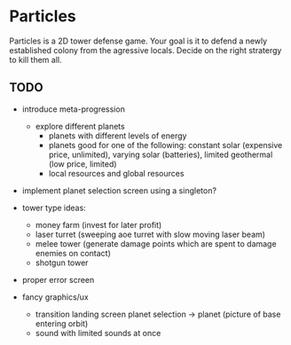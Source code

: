 # Particles
Particles is a 2D tower defense game. Your goal is it to defend a newly established colony from the agressive locals.
Decide on the right stratergy to kill them all.
## TODO
- introduce meta-progression
  - explore different planets
    - planets with different levels of energy
    - planets good for one of the following: constant solar (expensive price, unlimited), varying solar (batteries), limited geothermal (low price, limited)
    - local resources and global resources

  
- implement planet selection screen using a singleton?
- tower type ideas:
  - money farm (invest for later profit)
  - laser turret (sweeping aoe turret with slow moving laser beam)
  - melee tower (generate damage points which are spent to damage enemies on contact)
  - shotgun tower
- proper error screen
- fancy graphics/ux
  - transition landing screen planet selection -> planet (picture of base entering orbit)
  - sound with limited sounds at once
